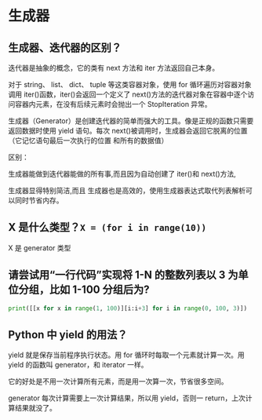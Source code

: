 # 生成器

## 生成器、迭代器的区别？

迭代器是抽象的概念，它的类有 next 方法和 iter 方法返回自己本身。

对于 string、 list、 dict、 tuple 等这类容器对象，使用 for 循环遍历对容器对象调用 iter\(\)函数，iter\(\)会返回一个定义了 next\(\)方法的迭代器对象在容器中逐个访问容器内元素，在没有后续元素时会抛出一个 StopIteration 异常。 

生成器（Generator）是创建迭代器的简单而强大的工具。像是正规的函数只需要返回数据时使用 yield 语句。每次 next\(\)被调用时，生成器会返回它脱离的位置（它记忆语句最后一次执行的位置 和所有的数据值） 

区别：

生成器能做到迭代器能做的所有事,而且因为自动创建了 iter\(\)和 next\(\)方法,

生成器显得特别简洁,而且 生成器也是高效的，使用生成器表达式取代列表解析可以同时节省内存。

## X 是什么类型？`X = (for i in range(10))`

X 是 generator 类型

## 请尝试用“一行代码”实现将 1-N 的整数列表以 3 为单位分组，比如 1-100 分组后为?

```python
print([[x for x in range(1, 100)][i:i+3] for i in range(0, 100, 3)])
```

## Python 中 yield 的用法？

yield 就是保存当前程序执行状态。用 for 循环时每取一个元素就计算一次。用 yield 的函数叫 generator，和 iterator 一样。

它的好处是不用一次计算所有元素，而是用一次算一次，节省很多空间。

 generator 每次计算需要上一次计算结果，所以用 yield，否则一 return，上次计算结果就没了。




